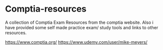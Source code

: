 # Comptia-resources
A collection of Comptia Exam Resources from the comptia website.
Also i have provided some self made practice exam/ study tools and links to other resources.

https://www.comptia.org/
https://www.udemy.com/user/mike-meyers/

